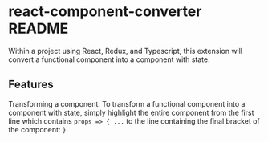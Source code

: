 # react-component-converter README

Within a project using React, Redux, and Typescript, this extension will convert a functional component into a component with state.

## Features

Transforming a component: To transform a functional component into a component with state, simply highlight the entire component from the first line which contains `props => { ...` to the line containing the final bracket of the component: `}`.